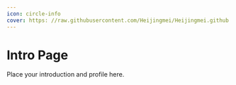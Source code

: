 ```yaml
---
icon: circle-info
cover: https: //raw.githubusercontent.com/Heijingmei/Heijingmei.github.io/main/img/background1.jpg
---
```


# Intro Page

Place your introduction and profile here.





